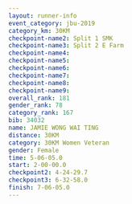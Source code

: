 ```yaml
---
layout: runner-info 
event_category: jbu-2019 
category_km: 30KM 
checkpoint-name2: Split 1 SMK 
checkpoint-name3: Split 2 E Farm 
checkpoint-name4: 
checkpoint-name5: 
checkpoint-name6: 
checkpoint-name7: 
checkpoint-name8: 
checkpoint-name9: 
overall_rank: 181
gender_rank: 78
category_rank: 167
bib: 34032
name: JAMIE WONG WAI TING
distance: 30KM
category: 30KM Women Veteran
gender: Female
time: 5-06-05.0
start: 2-00-00.0
checkpoint2: 4-24-29.7
checkpoint3: 6-32-58.0
finish: 7-06-05.0
---
```

